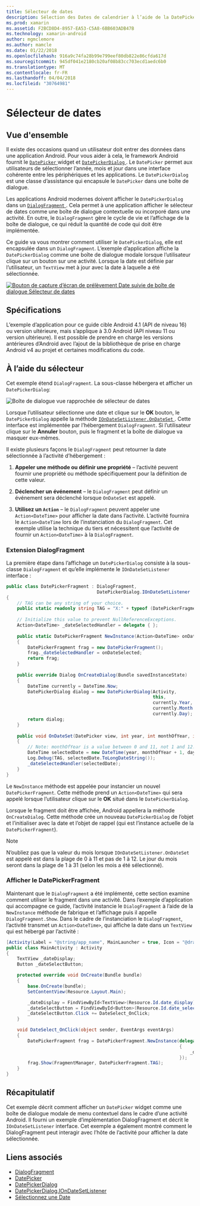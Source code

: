 ```yaml
---
title: Sélecteur de dates
description: Sélection des Dates de calendrier à l’aide de la DatePickerDialog et DialogFragment
ms.prod: xamarin
ms.assetid: F2BCD8D4-8957-EA53-C5A8-6BB603ADB47B
ms.technology: xamarin-android
author: mgmclemore
ms.author: mamcle
ms.date: 01/22/2018
ms.openlocfilehash: 916a9c74fa28b99e799eef80db822e86cfda617d
ms.sourcegitcommit: 945df041e2180cb20af08b83cc703ecd1aedc6b0
ms.translationtype: MT
ms.contentlocale: fr-FR
ms.lasthandoff: 04/04/2018
ms.locfileid: "30764981"
---
```

# <a name="date-picker"></a>Sélecteur de dates

## <a name="overview"></a>Vue d'ensemble

Il existe des occasions quand un utilisateur doit entrer des données dans une application Android. Pour vous aider à cela, le framework Android fournit le [ `DatePicker` ](https://developer.xamarin.com/api/type/Android.Widget.DatePicker/) widget et [ `DatePickerDialog` ](https://developer.xamarin.com/api/type/Android.App.DatePickerDialog/) . Le `DatePicker` permet aux utilisateurs de sélectionner l’année, mois et jour dans une interface cohérente entre les périphériques et les applications. Le `DatePickerDialog` est une classe d’assistance qui encapsule le `DatePicker` dans une boîte de dialogue.

Les applications Android modernes doivent afficher le `DatePickerDialog` dans un [ `DialogFragment` ](https://developer.xamarin.com/api/type/Android.App.DialogFragment/). Cela permet à une application afficher le sélecteur de dates comme une boîte de dialogue contextuelle ou incorporé dans une activité. En outre, le `DialogFragment` gère le cycle de vie et l’affichage de la boîte de dialogue, ce qui réduit la quantité de code qui doit être implémentée.

Ce guide va vous montrer comment utiliser le `DatePickerDialog`, elle est encapsulée dans un `DialogFragment`. L’exemple d’application affiche la `DatePickerDialog` comme une boîte de dialogue modale lorsque l’utilisateur clique sur un bouton sur une activité. Lorsque la date est définie par l’utilisateur, un `TextView` met à jour avec la date à laquelle a été sélectionnée.

[![Bouton de capture d’écran de prélèvement Date suivie de boîte de dialogue Sélecteur de dates](date-picker-images/image-01-sml.png)](date-picker-images/image-01.png#lightbox)

## <a name="requirements"></a>Spécifications

L’exemple d’application pour ce guide cible Android 4.1 (API de niveau
16) ou version ultérieure, mais s’applique à 3.0 Android (API niveau 11 ou version ultérieure). Il est possible de prendre en charge les versions antérieures d’Android avec l’ajout de la bibliothèque de prise en charge Android v4 au projet et certaines modifications du code.

## <a name="using-the-datepicker"></a>À l’aide du sélecteur

Cet exemple étend `DialogFragment`. La sous-classe hébergera et afficher un `DatePickerDialog`:

![Boîte de dialogue vue rapprochée de sélecteur de dates](date-picker-images/image-02.png)

Lorsque l’utilisateur sélectionne une date et clique sur le **OK** bouton, le `DatePickerDialog` appelle la méthode [ `IOnDateSetListener.OnDateSet` ](https://developer.xamarin.com/api/member/Android.App.DatePickerDialog+IOnDateSetListener.OnDateSet/p/Android.Widget.DatePicker/System.Int32/System.Int32/System.Int32/).
Cette interface est implémentée par l’hébergement `DialogFragment`. Si l’utilisateur clique sur le **Annuler** bouton, puis le fragment et la boîte de dialogue va masquer eux-mêmes.

Il existe plusieurs façons le `DialogFragment` peut retourner la date sélectionnée à l’activité d’hébergement :

1. **Appeler une méthode ou définir une propriété** &ndash; l’activité peuvent fournir une propriété ou méthode spécifiquement pour la définition de cette valeur.

2. **Déclencher un événement** &ndash; le `DialogFragment` peut définir un événement sera déclenché lorsque `OnDateSet` est appelé.

3. **Utilisez un `Action`**  &ndash; le `DialogFragment` peuvent appeler une `Action<DateTime>` pour afficher la date dans l’activité. L’activité fournira le `Action<DateTime` lors de l’instanciation du `DialogFragment`. Cet exemple utilise la technique du tiers et nécessitent que l’activité de fournir un `Action<DateTime>` à la `DialogFragment`.



### <a name="extending-dialogfragment"></a>Extension DialogFragment

La première étape dans l’affichage un `DatePickerDialog` consiste à la sous-classe `DialogFragment` et qu’elle implémente le `IOnDateSetListener` interface :

```csharp
public class DatePickerFragment : DialogFragment, 
                                  DatePickerDialog.IOnDateSetListener
{
    // TAG can be any string of your choice.
    public static readonly string TAG = "X:" + typeof (DatePickerFragment).Name.ToUpper();
    
    // Initialize this value to prevent NullReferenceExceptions.
    Action<DateTime> _dateSelectedHandler = delegate { };
    
    public static DatePickerFragment NewInstance(Action<DateTime> onDateSelected)
    {
        DatePickerFragment frag = new DatePickerFragment();
        frag._dateSelectedHandler = onDateSelected;
        return frag;
    }
    
    public override Dialog OnCreateDialog(Bundle savedInstanceState)
    {
        DateTime currently = DateTime.Now;
        DatePickerDialog dialog = new DatePickerDialog(Activity, 
                                                       this, 
                                                       currently.Year, 
                                                       currently.Month - 1,
                                                       currently.Day);
        return dialog;
    }
    
    public void OnDateSet(DatePicker view, int year, int monthOfYear, int dayOfMonth)
    {
        // Note: monthOfYear is a value between 0 and 11, not 1 and 12!
        DateTime selectedDate = new DateTime(year, monthOfYear + 1, dayOfMonth);
        Log.Debug(TAG, selectedDate.ToLongDateString());
        _dateSelectedHandler(selectedDate);
    }
}
```

Le `NewInstance` méthode est appelée pour instancier un nouvel `DatePickerFragment`. Cette méthode prend un `Action<DateTime>` qui sera appelé lorsque l’utilisateur clique sur le **OK** situé dans le `DatePickerDialog`.

Lorsque le fragment doit être affichée, Android appellera la méthode `OnCreateDialog`. Cette méthode crée un nouveau `DatePickerDialog` de l’objet et l’initialiser avec la date et l’objet de rappel (qui est l’instance actuelle de la `DatePickerFragment`).


> [!NOTE]
> N’oubliez pas que la valeur du mois lorsque `IOnDateSetListener.OnDateSet` est appelé est dans la plage de 0 à 11 et pas de 1 à 12. Le jour du mois seront dans la plage de 1 à 31 (selon les mois a été sélectionné).



### <a name="showing-the-datepickerfragment"></a>Afficher le DatePickerFragment

Maintenant que le `DialogFragment` a été implémenté, cette section examine comment utiliser le fragment dans une activité. Dans l’exemple d’application qui accompagne ce guide, l’activité instancie le `DialogFragment` à l’aide de la `NewInstance` méthode de fabrique et l’affichage puis il appelle `DialogFragment.Show`. Dans le cadre de l’instanciation le `DialogFragment`, l’activité transmet un `Action<DateTime>`, qui affiche la date dans un `TextView` qui est hébergé par l’activité :

```csharp
[Activity(Label = "@string/app_name", MainLauncher = true, Icon = "@drawable/icon")]
public class MainActivity : Activity
{
    TextView _dateDisplay;
    Button _dateSelectButton;

    protected override void OnCreate(Bundle bundle)
    {
        base.OnCreate(bundle);
        SetContentView(Resource.Layout.Main);

        _dateDisplay = FindViewById<TextView>(Resource.Id.date_display);
        _dateSelectButton = FindViewById<Button>(Resource.Id.date_select_button);
        _dateSelectButton.Click += DateSelect_OnClick;
    }

    void DateSelect_OnClick(object sender, EventArgs eventArgs)
    {
        DatePickerFragment frag = DatePickerFragment.NewInstance(delegate(DateTime time)
                                                                 {
                                                                     _dateDisplay.Text = time.ToLongDateString();
                                                                 });
        frag.Show(FragmentManager, DatePickerFragment.TAG);
    }
}
```


## <a name="summary"></a>Récapitulatif

Cet exemple décrit comment afficher un `DatePicker` widget comme une boîte de dialogue modale de menu contextuel dans le cadre d’une activité Android. Il fourni un exemple d’implémentation DialogFragment et décrit le `IOnDateSetListener` interface. Cet exemple a également montré comment le DialogFragment peut interagir avec l’hôte de l’activité pour afficher la date sélectionnée.


## <a name="related-links"></a>Liens associés

- [DialogFragment](https://developer.xamarin.com/api/type/Android.App.DialogFragment/)
- [DatePicker](https://developer.xamarin.com/api/type/Android.Widget.DatePicker/)
- [DatePickerDialog](https://developer.xamarin.com/api/type/Android.App.DatePickerDialog/)
- [DatePickerDialog.IOnDateSetListener](https://developer.xamarin.com/api/type/Android.App.DatePickerDialog+IOnDateSetListener/)
- [Sélectionnez une Date](https://github.com/xamarinhttps://developer.xamarin.com/recipes/tree/master/android/controls/datepicker/select_a_date)
